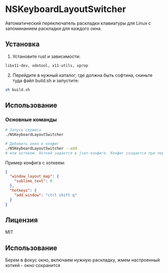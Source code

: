 # NSKeyboardLayoutSwitcher

Автоматический переключатель раскладки клавиатуры для Linux с запоминанием раскладки для каждого окна.

## Установка

1. Установите rust и зависимости:
```bash
libx11-dev, xdotool, x11-utils, xprop
```

2. Перейдите в нужный каталог, где должна быть софтина, скиньте туда файл build.sh и запустите:
```bash
sh build.sh
```

## Использование

### Основные команды
```bash
# Запуск сервиса
./NSKeyboardLayoutSwitcher

# Добавить окно в конфиг
./NSKeyboardLayoutSwitcher --add
# или хоткеем. Хоткей задается в json-конфиге. Конфиг создается при первом запуске программы
```
Пример конфига с хоткеем:
```json
{
  "window_layout_map": {
    "sublime_text": 0
  },
  "hotkeys": {
    "add_window": "ctrl shift q"
  }
}

```

## Лицензия
MIT

## Использование
Берем в фокус окно, включаем нужную раскладку, жмем настроенный хоткей - окно сохранится
